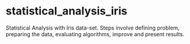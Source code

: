 # statistical_analysis_iris
Statistical Analysis with Iris data-set. Steps involve defining problem, preparing the data, evaluating algorithms, improve and present results.
